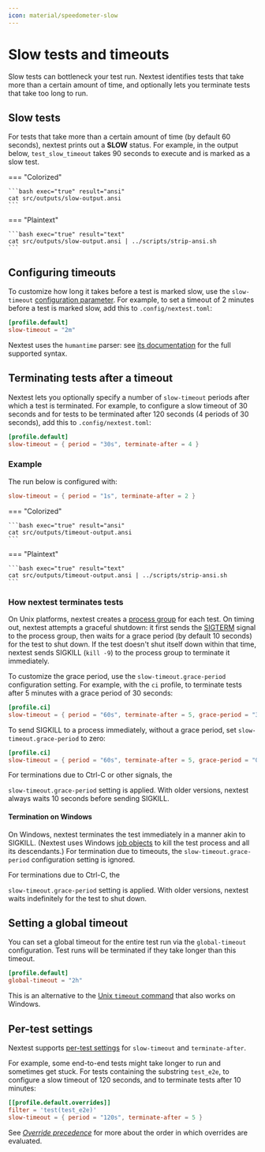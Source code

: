 ```yaml
---
icon: material/speedometer-slow
---
```


# Slow tests and timeouts

Slow tests can bottleneck your test run. Nextest identifies tests that take more than a certain amount of time, and optionally lets you terminate tests that take too long to run.

## Slow tests

For tests that take more than a certain amount of time (by default 60 seconds), nextest prints out a **SLOW** status. For example, in the output below, `test_slow_timeout` takes 90 seconds to execute and is marked as a slow test.

=== "Colorized"

    ```bash exec="true" result="ansi"
    cat src/outputs/slow-output.ansi
    ```

=== "Plaintext"

    ```bash exec="true" result="text"
    cat src/outputs/slow-output.ansi | ../scripts/strip-ansi.sh
    ```

## Configuring timeouts

To customize how long it takes before a test is marked slow, use the `slow-timeout` [configuration parameter](../configuration/index.md). For example, to set a timeout of 2 minutes before a test is marked slow, add this to `.config/nextest.toml`:

```toml title="Slow tests in <code>.config/nextest.toml</code>"
[profile.default]
slow-timeout = "2m"
```

Nextest uses the `humantime` parser: see [its documentation](https://docs.rs/humantime/latest/humantime/fn.parse_duration.html) for the full supported syntax.

## Terminating tests after a timeout

Nextest lets you optionally specify a number of `slow-timeout` periods after which a test is terminated. For example, to configure a slow timeout of 30 seconds and for tests to be terminated after 120 seconds (4 periods of 30 seconds), add this to `.config/nextest.toml`:

```toml title="Slow tests with termination"
[profile.default]
slow-timeout = { period = "30s", terminate-after = 4 }
```

### Example

The run below is configured with:

```toml
slow-timeout = { period = "1s", terminate-after = 2 }
```

=== "Colorized"

    ```bash exec="true" result="ansi"
    cat src/outputs/timeout-output.ansi
    ```

=== "Plaintext"

    ```bash exec="true" result="text"
    cat src/outputs/timeout-output.ansi | ../scripts/strip-ansi.sh
    ```

### How nextest terminates tests

On Unix platforms, nextest creates a [process group] for each test. On timing out, nextest attempts a graceful shutdown: it first sends the [SIGTERM](https://www.gnu.org/software/libc/manual/html_node/Termination-Signals.html) signal to the process group, then waits for a grace period (by default 10 seconds) for the test to shut down. If the test doesn't shut itself down within that time, nextest sends SIGKILL (`kill -9`) to the process group to terminate it immediately.

To customize the grace period, use the `slow-timeout.grace-period` configuration setting. For example, with the `ci` profile, to terminate tests after 5 minutes with a grace period of 30 seconds:

```toml title="Termination grace period"
[profile.ci]
slow-timeout = { period = "60s", terminate-after = 5, grace-period = "30s" }
```

To send SIGKILL to a process immediately, without a grace period, set `slow-timeout.grace-period` to zero:

```toml title="Termination without a grace period"
[profile.ci]
slow-timeout = { period = "60s", terminate-after = 5, grace-period = "0s" }
```

<!-- md:version 0.9.61 --> For terminations due to Ctrl-C or other signals, the
`slow-timeout.grace-period` setting is applied. With older versions, nextest
always waits 10 seconds before sending SIGKILL.

#### Termination on Windows

On Windows, nextest terminates the test immediately in a manner akin to SIGKILL.
(Nextest uses Windows [job objects] to kill the test process and all its
descendants.) For termination due to timeouts, the `slow-timeout.grace-period`
configuration setting is ignored.

<!-- md:version 0.9.87 --> For terminations due to Ctrl-C, the
`slow-timeout.grace-period` setting is applied. With older versions, nextest
waits indefinitely for the test to shut down.

[process group]: https://en.wikipedia.org/wiki/Process_group
[job objects]: https://docs.microsoft.com/en-us/windows/win32/procthread/job-objects

## Setting a global timeout

<!-- md:version 0.9.100 -->

You can set a global timeout for the entire test run via the `global-timeout` configuration. Test runs will be terminated if they take longer than this timeout.

```toml title="Setting a global timeout"
[profile.default]
global-timeout = "2h"
```

This is an alternative to the [Unix `timeout` command](https://pubs.opengroup.org/onlinepubs/9799919799/utilities/timeout.html) that also works on Windows.

## Per-test settings

Nextest supports [per-test settings](../configuration/per-test-overrides.md) for `slow-timeout` and `terminate-after`.

For example, some end-to-end tests might take longer to run and sometimes get stuck. For tests containing the substring `test_e2e`, to configure a slow timeout of 120 seconds, and to terminate tests after 10 minutes:

```toml title="Per-test slow timeouts"
[[profile.default.overrides]]
filter = 'test(test_e2e)'
slow-timeout = { period = "120s", terminate-after = 5 }
```

See [_Override precedence_](../configuration/per-test-overrides.md#override-precedence) for more about the order in which overrides are evaluated.
